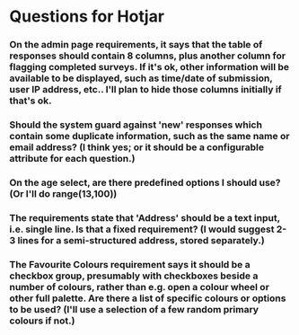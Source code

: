 Questions for Hotjar
====================

### On the admin page requirements, it says that the table of responses should contain 8 columns, plus another column for flagging completed surveys. If it's ok, other information will be available to be displayed, such as time/date of submission, user IP address, etc.. I'll plan to hide those columns initially if that's ok.

### Should the system guard against 'new' responses which contain some duplicate information, such as the same name or email address? (I think yes; or it should be a configurable attribute for each question.)

### On the age select, are there predefined options I should use? (Or I'll do range(13,100))

### The requirements state that 'Address' should be a text input, i.e. single line. Is that a fixed requirement? (I would suggest 2-3 lines for a semi-structured address, stored separately.)

### The Favourite Colours requirement says it should be a checkbox group, presumably with checkboxes beside a number of colours, rather than e.g. open a colour wheel or other full palette. Are there a list of specific colours or options to be used? (I'll use a selection of a few random primary colours if not.)

